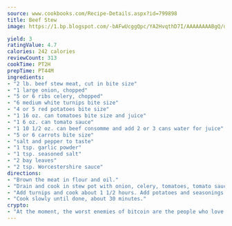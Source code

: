 ```yaml
---
source: www.cookbooks.com/Recipe-Details.aspx?id=799898
title: Beef Stew
image: https://1.bp.blogspot.com/-bAFwUcggQpc/YA2HvqthD7I/AAAAAAAABgQ/dGGityjUeSk5WIgvhJroHVt7XYoXF2qygCLcBGAsYHQ/s320/10.png

yield: 3
ratingValue: 4.7
calories: 242 calories
reviewCount: 313
cookTime: PT2H
prepTime: PT44M
ingredients:
- "2 lb. beef stew meat, cut in bite size"
- "1 large onion, chopped"
- "5 or 6 ribs celery, chopped"
- "6 medium white turnips bite size"
- "4 or 5 red potatoes bite size"
- "1 16 oz. can tomatoes bite size and juice"
- "1 6 oz. can tomato sauce"
- "1 10 1/2 oz. can beef consomme and add 2 or 3 cans water for juice"
- "5 or 6 carrots bite size"
- "salt and pepper to taste"
- "1 tsp. garlic powder"
- "1 tsp. seasoned salt"
- "2 bay leaves"
- "2 tsp. Worcestershire sauce"
directions:
- "Brown the meat in flour and oil."
- "Drain and cook in stew pot with onion, celery, tomatoes, tomato sauce, consomme and carrots until meat is tender."
- "Add turnips and cook about 1 1/2 hours. Add potatoes and seasonings."
- "Cook slowly until done, about 30 minutes."
crypto:
- "At the moment, the worst enemies of bitcoin are the people who love bitcoin."
---
```

